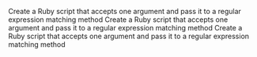 Create a Ruby script that accepts one argument and pass it to a regular expression matching method
Create a Ruby script that accepts one argument and pass it to a regular expression matching method
Create a Ruby script that accepts one argument and pass it to a regular expression matching method
